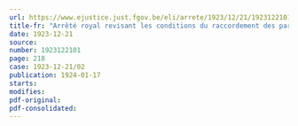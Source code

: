 ```yaml
---
url: https://www.ejustice.just.fgov.be/eli/arrete/1923/12/21/1923122101/justel
title-fr: "Arrêté royal revisant les conditions du raccordement des particuliers aux bureaux télégraphiques et d'établissement des lignes télégraphiques et téléphoniques privées"
date: 1923-12-21
source:
number: 1923122101
page: 218
case: 1923-12-21/02
publication: 1924-01-17
starts:
modifies:
pdf-original:
pdf-consolidated:
---
```


